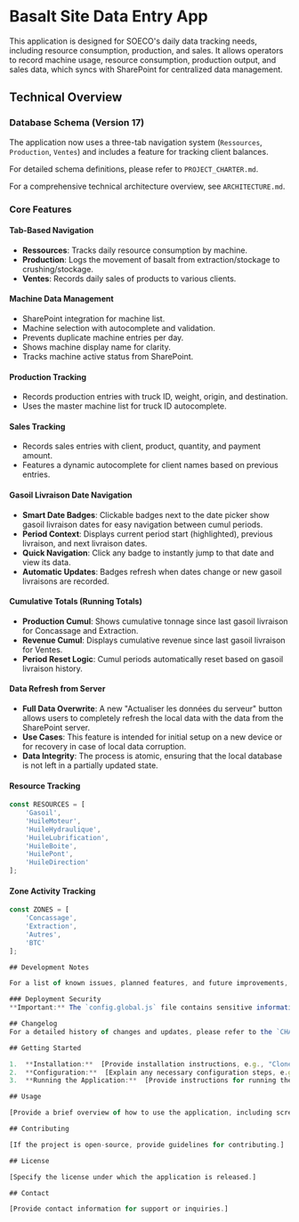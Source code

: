 # Basalt Site Data Entry App

This application is designed for SOECO's daily data tracking needs, including resource consumption, production, and sales. It allows operators to record machine usage, resource consumption, production output, and sales data, which syncs with SharePoint for centralized data management.

## Technical Overview

### Database Schema (Version 17)
The application now uses a three-tab navigation system (`Ressources`, `Production`, `Ventes`) and includes a feature for tracking client balances.

For detailed schema definitions, please refer to `PROJECT_CHARTER.md`.

For a comprehensive technical architecture overview, see `ARCHITECTURE.md`.

### Core Features

#### Tab-Based Navigation
- **Ressources**: Tracks daily resource consumption by machine.
- **Production**: Logs the movement of basalt from extraction/stockage to crushing/stockage.
- **Ventes**: Records daily sales of products to various clients.

#### Machine Data Management
- SharePoint integration for machine list.
- Machine selection with autocomplete and validation.
- Prevents duplicate machine entries per day.
- Shows machine display name for clarity.
- Tracks machine active status from SharePoint.

#### Production Tracking
- Records production entries with truck ID, weight, origin, and destination.
- Uses the master machine list for truck ID autocomplete.

#### Sales Tracking
- Records sales entries with client, product, quantity, and payment amount.
- Features a dynamic autocomplete for client names based on previous entries.

#### Gasoil Livraison Date Navigation
- **Smart Date Badges**: Clickable badges next to the date picker show gasoil livraison dates for easy navigation between cumul periods.
- **Period Context**: Displays current period start (highlighted), previous livraison, and next livraison dates.
- **Quick Navigation**: Click any badge to instantly jump to that date and view its data.
- **Automatic Updates**: Badges refresh when dates change or new gasoil livraisons are recorded.

#### Cumulative Totals (Running Totals)
- **Production Cumul**: Shows cumulative tonnage since last gasoil livraison for Concassage and Extraction.
- **Revenue Cumul**: Displays cumulative revenue since last gasoil livraison for Ventes.
- **Period Reset Logic**: Cumul periods automatically reset based on gasoil livraison history.

#### Data Refresh from Server
- **Full Data Overwrite**: A new "Actualiser les données du serveur" button allows users to completely refresh the local data with the data from the SharePoint server.
- **Use Cases**: This feature is intended for initial setup on a new device or for recovery in case of local data corruption.
- **Data Integrity**: The process is atomic, ensuring that the local database is not left in a partially updated state.

#### Resource Tracking
```javascript
const RESOURCES = [
    'Gasoil', 
    'HuileMoteur', 
    'HuileHydraulique', 
    'HuileLubrification', 
    'HuileBoite', 
    'HuilePont', 
    'HuileDirection'
];
```

#### Zone Activity Tracking
```javascript
const ZONES = [
    'Concassage', 
    'Extraction', 
    'Autres', 
    'BTC'
];

## Development Notes

For a list of known issues, planned features, and future improvements, please refer to the `Todo.MD` file, which serves as the single source of truth for development tasks.

### Deployment Security
**Important:** The `config.global.js` file contains sensitive information (like client IDs) and is intended for development purposes only. In a production environment, this file must be replaced or its contents secured using environment variables or a secrets management service. Do not commit the production configuration to the repository.

## Changelog
For a detailed history of changes and updates, please refer to the `CHANGELOG.md` file.

## Getting Started

1.  **Installation:**  [Provide installation instructions, e.g., "Clone the repository and run `pip install -r requirements.txt`"].
2.  **Configuration:**  [Explain any necessary configuration steps, e.g., "Configure the database connection in `config.py`"].
3.  **Running the Application:**  [Provide instructions for running the app, e.g., "Run `python main.py`"].

## Usage

[Provide a brief overview of how to use the application, including screenshots or examples if helpful.]

## Contributing

[If the project is open-source, provide guidelines for contributing.]

## License

[Specify the license under which the application is released.]

## Contact

[Provide contact information for support or inquiries.]
